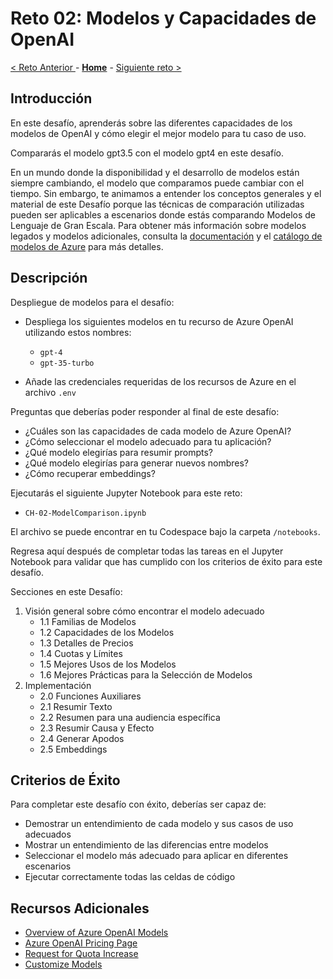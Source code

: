 # Reto 02: Modelos y Capacidades de OpenAI

[< Reto Anterior ](./Challenge-01.md) - **[Home](../README.md)** - [Siguiente reto >](./Challenge-03.md)

## Introducción

En este desafío, aprenderás sobre las diferentes capacidades de los modelos de OpenAI y cómo elegir el mejor modelo para tu caso de uso.

Compararás el modelo gpt3.5 con el modelo gpt4 en este desafío.

En un mundo donde la disponibilidad y el desarrollo de modelos están siempre cambiando, el modelo que comparamos puede cambiar con el tiempo. Sin embargo, te animamos a entender los conceptos generales y el material de este Desafío porque las técnicas de comparación utilizadas pueden ser aplicables a escenarios donde estás comparando Modelos de Lenguaje de Gran Escala. Para obtener más información sobre modelos legados y modelos adicionales, consulta la [documentación](https://learn.microsoft.com/en-us/azure/ai-services/openai/concepts/legacy-models) y el [catálogo de modelos de Azure](https://learn.microsoft.com/en-us/azure/machine-learning/how-to-use-foundation-models?view=azureml-api-2) para más detalles.

## Descripción
Despliegue de modelos para el desafío:
- Despliega los siguientes modelos en tu recurso de Azure OpenAI utilizando estos nombres:
  - `gpt-4`
  - `gpt-35-turbo`

- Añade las credenciales requeridas de los recursos de Azure en el archivo `.env`

Preguntas que deberías poder responder al final de este desafío:
- ¿Cuáles son las capacidades de cada modelo de Azure OpenAI?
- ¿Cómo seleccionar el modelo adecuado para tu aplicación?
- ¿Qué modelo elegirías para resumir prompts?
- ¿Qué modelo elegirías para generar nuevos nombres?
- ¿Cómo recuperar embeddings?

Ejecutarás el siguiente Jupyter Notebook para este reto:
- `CH-02-ModelComparison.ipynb`

El archivo se puede encontrar en tu Codespace bajo la carpeta `/notebooks`.


Regresa aquí después de completar todas las tareas en el Jupyter Notebook para validar que has cumplido con los criterios de éxito para este desafío.

Secciones en este Desafío:
1. Visión general sobre cómo encontrar el modelo adecuado
   - 1.1 Familias de Modelos
   - 1.2 Capacidades de los Modelos
   - 1.3 Detalles de Precios
   - 1.4 Cuotas y Límites
   - 1.5 Mejores Usos de los Modelos
   - 1.6 Mejores Prácticas para la Selección de Modelos
2. Implementación
   - 2.0 Funciones Auxiliares
   - 2.1 Resumir Texto
   - 2.2 Resumen para una audiencia específica
   - 2.3 Resumir Causa y Efecto
   - 2.4 Generar Apodos
   - 2.5 Embeddings

## Criterios de Éxito

Para completar este desafío con éxito, deberías ser capaz de:
- Demostrar un entendimiento de cada modelo y sus casos de uso adecuados
- Mostrar un entendimiento de las diferencias entre modelos
- Seleccionar el modelo más adecuado para aplicar en diferentes escenarios
- Ejecutar correctamente todas las celdas de código

## Recursos Adicionales

- [Overview of Azure OpenAI Models](https://learn.microsoft.com/en-us/azure/cognitive-services/openai/concepts/models)
- [Azure OpenAI Pricing Page](https://azure.microsoft.com/en-us/pricing/details/cognitive-services/openai-service/)
- [Request for Quota Increase](https://customervoice.microsoft.com/Pages/ResponsePage.aspx?id=v4j5cvGGr0GRqy180BHbR4xPXO648sJKt4GoXAed-0pURVJWRU4yRTMxRkszU0NXRFFTTEhaT1g1NyQlQCN0PWcu)
- [Customize Models](https://learn.microsoft.com/en-us/azure/cognitive-services/openai/how-to/fine-tuning?pivots=programming-language-studio)
